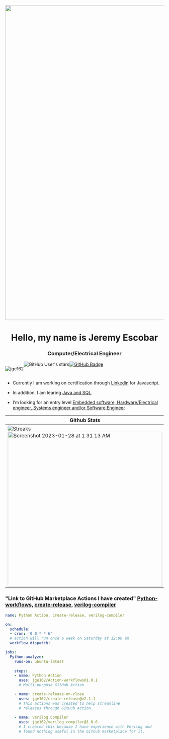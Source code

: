   <img id="animation-img" src="https://www.springboard.com/blog/wp-content/uploads/2019/07/sb-blog-programming.png" width="1000">

<h1 align="center">Hello, my name is Jeremy Escobar</h1>
<h3 align="center">Computer/Electrical Engineer </> </h3>

<div style="display: flex;">
<p align="left"> 
  <img src="https://komarev.com/ghpvc/?username=jge162&label=Profile%20views&color=0e75b6&style=flat" alt="jge162" /> 
</p><img src="https://img.shields.io/github/stars/jge162?style=social" alt="GitHub User's stars">
  <a href="https://github.com/jge162?tab=followers"><img src="https://img.shields.io/github/followers/jge162?label=Followers&style=social" alt="GitHub Badge"></a>
</div>

- Currently I am working on certification through <a href="https://linkedin.com/">Linkedin</a> for Javascript.

- In addition, I am learing <a href="https://udemy.com/">Java and SQL</a>.

- I’m looking for an entry level <a href="https://jobs.com/">Embedded software, Hardware/Electrical engineer, Systems engineer and/or Software Engineer</a> 

| Github Stats | GitHub Community |
| -------- | -------- |
| ![Streaks](https://github-readme-streak-stats.herokuapp.com/?user=jge162&stroke=ffffff&background=1c1917&ring=0891b2&fire=0891b2&currStreakNum=ffffff&currStreakLabel=0891b2&sideNums=ffffff&sideLabels=ffffff&dates=ffffff&hide_border=true) <br> <img width="491" alt="Screenshot 2023-01-28 at 1 31 13 AM" src="https://user-images.githubusercontent.com/31228460/215258739-6ac0360c-db14-439f-8675-f4dcd7ea8e0e.png"> | [<img width="300" alt="Screenshot 2023-02-13 at 5 26 06 PM" src="https://user-images.githubusercontent.com/31228460/219539977-8fc444a5-08d7-4bb6-8a33-ac388789bcf1.png">](https://github.com/orgs/community/discussions?discussions_q=is%3Aunanswered&page=2) |

<h3 align="left">"Link to GitHub Marketplace Actions I have created" 
<a href="https://github.com/marketplace/actions/python-action" align="left">Python-workflows,</a>
<a href="https://github.com/marketplace/actions/create-release-on-close" align="left"> create-release,</a>
<a href="https://github.com/marketplace/actions/verilog-compiler" align="left"> verilog-compiler</a>
</h3>



```yaml
name: Python Action, create-release, verilog-compiler

on:
  schedule:
  - cron: '0 0 * * 6' 
  # action will run once a week on Saturday at 12:00 am 
  workflow_dispatch:

jobs:
  Python-analyze:
    runs-on: ubuntu-latest
    
    steps:
    - name: Python Action
      uses: jge162/Action-workflows@1.0.1
      # Multi-purpose GitHub Action

    - name: create-release-on-close
      uses: jge162/create-release@v2.1.1
      # This actions was created to help streamline
      # releases through GitHub Action.
      
    - name: Verilog Compiler
      uses: jge162/verilog_compiler@1.0.0
      # I created this because I have experience with Verilog and
      # found nothing useful in the Github marketplace for it.
```

